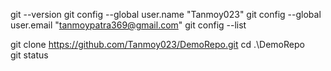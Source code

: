 git --version
git config --global user.name "Tanmoy023"
git config --global user.email "tanmoypatra369@gmail.com"
git config --list

git clone https://github.com/Tanmoy023/DemoRepo.git
cd .\DemoRepo\
git status